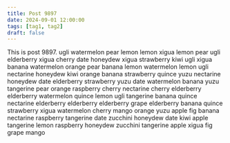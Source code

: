 ```yaml
---
title: Post 9897
date: 2024-09-01 12:00:00
tags: [tag1, tag2]
draft: false
---
```

This is post 9897.
ugli
watermelon
pear
lemon
lemon
xigua
lemon
pear
ugli
elderberry
xigua
cherry
date
honeydew
xigua
strawberry
kiwi
ugli
xigua
banana
watermelon
orange
pear
banana
lemon
watermelon
lemon
ugli
nectarine
honeydew
kiwi
orange
banana
strawberry
quince
yuzu
nectarine
honeydew
date
elderberry
strawberry
yuzu
date
watermelon
banana
yuzu
tangerine
pear
orange
raspberry
cherry
nectarine
cherry
elderberry
elderberry
watermelon
quince
lemon
ugli
tangerine
banana
quince
nectarine
elderberry
elderberry
elderberry
grape
elderberry
banana
quince
strawberry
xigua
watermelon
cherry
mango
orange
yuzu
apple
fig
banana
nectarine
raspberry
tangerine
date
zucchini
honeydew
date
kiwi
apple
tangerine
lemon
raspberry
honeydew
zucchini
tangerine
apple
xigua
fig
grape
mango

